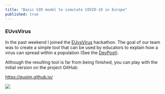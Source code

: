 ```yaml
---
title: "Basic SIR model to simulate COVID-19 in Europe"
published: true
---
```


### EUvsVirus

In the past weekend I joined the [EUvsVirus](https://euvsvirus.org/) hackathon. The goal of our
team was to create a simple tool that can be used by educators to explain how a virus can spread
within a population (See the [DevPost](https://devpost.com/software/political-policies-effect-on-covid-19-spread-inside-the-eu-uamhdv)). 

Although the resulting tool is far from being finished, you can play with 
the initial version on the project GitHub:

<https://eusim.github.io/>

![](../graphics/screen-capt.gif)




